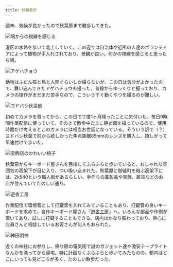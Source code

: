 ```yaml
---
title: 秋葉散歩
---
```

週末、気候が良かったので秋葉原まで散歩してきた。

![](https://lh4.googleusercontent.com/pU1v0rLB4P0uWm1OfdaxOG0fUenWYDxvzukjPO_jVXnFZKyWBTrPybpaUzpALHGwU_FT80oPTWZZbIQj7yxoJkyifb8IfCuU4NNx_IeJgMpQsUCHnSDjIplLYYlUUR1Rq3yGXzAJOxthDQadpsDk-20 "鳩からの視線を感じる")

港区の水路を歩いて北上していく。この辺りは自治体や近所の人達のボランティアによって植物が手入れされており、景観が良い。何かの視線を感じると思ったら鳩。

![](https://lh4.googleusercontent.com/q7-XUWNlj1nYAHfZNF35jvY593vI6c2bMo3a7UTMt-S20RCtDQm3ObLUtZzlxA1PE-0Gb-r1uaY_7pZrK-Ao9U4X-GWBKTZNhLck6QM1vdjd_sg1eydBDn3njBoiO83seYQohOQ8VjqRyQUrkd8nA2I "アゲハチョウ")

動物はふだん猫と鳥と人間ぐらいしか撮らないが、この日は気分がよかったので、舞い込んできたアゲハチョウも撮った。普段からゆっくりと撮っており、カメラの操作がまだまだ苦手なので、こういうすぐ動くやつを撮るのが難しい。

![](https://lh4.googleusercontent.com/qs2pj-v2NW2ZczEyNPn-m6cwR2yPMAGb6kk09exhnKxviPJZiDHsyDT2ScYX2U4a3rjtYGL1bu-p9XylxU45qMzcGK0u-kbAm7mJ1LTm3nUMCsk6n9ef3ir7A7soVCW5TpKW_RQD18z0GOG9_0SxrSc "ヨドバシ秋葉前")

初めてカメラを買ってから、この日で丁度1ヶ月経ったことに気付いた。毎日9時間作業配信に使っていて、その上で散歩中たまに静止画を撮っているので、使用時間だけ考えるとこのカメラには相当お世話になっている。そういう訳で（？）ヨドバシ秋葉で前から欲しかった焦点距離85mmのレンズを購入し、嬉しがって早速付けて歩いた。

![](https://lh3.googleusercontent.com/dCjllPaVYj47CdetSGunWes4D-EIaydXPg0ZrL29xhnSZWZaGve8Np-8xOtGbQqx8OyhwOfsJOzEmvnxNOwDKwsSYcuBgeIIiyHoJDjXp_gG-MdaelHNYdBKoF2n_zdxeuuzuZYAjQRUWvVh5i9NDG0 "宝飾店のかわいい椅子")

秋葉原からキーボード屋さんを目指してふらふらと歩いていると、おしゃれな雰囲気の高架下が目に入り、つい吸い込まれた。秋葉原と御徒町を結ぶ高架下には、2k540という職人街があるらしい。手作りの革製品や宝飾、雑貨などのお店が並んでいてたのしい通り。

![](https://lh6.googleusercontent.com/TMfhJE8-KNHQZc7qEgMacw_r2akC7NyTtWz-xLAZq7VEfR6KPkXBqUgR6Fm8TDAFhhE7PJnChh-I9m8y7hL7_tg_0erBwGEIIgT5pHTtC2BjHW6u3snrLa0kiCq-_MQINq1jBQ0q5SA6i4gBuOc5H1c "遊舎工房")

作業配信で環境音として打鍵音を入れてみていることもあり、打鍵音の良いキーボードを求めて、自作キーボード屋さん『[遊舎工房](https://yushakobo.jp/)』へ。いろんな部品や作例が置いてあり、試しに打鍵することもできる。店内はかなり賑わっており、熱心に店員さんと相談しているお客さんが何人もおられた。

![](https://lh4.googleusercontent.com/LpjME4Wu2nt-t9BBRNrvuO5Vslfjld61-JnSlg_lmTYUgSwmF7tVVxE-BFOLZ8q0tIpPJy9fc_LR3X5uMMhwj4FxtJsQFTZeRE6kBTq_rx8NkC3Q4ISY5sMegyfYdpfMp4GuxuMMVacmyVUv3vcq7uI "神田明神")

近くの神社にお参りし、帰り際の電気街で謎のガジェット達や激安テープライトなんかを漁ってから帰宅。特に計画なくぶらぶらと歩いてみたものの、都内はどこにいっても見どころが多く、たのしい散歩だった。
